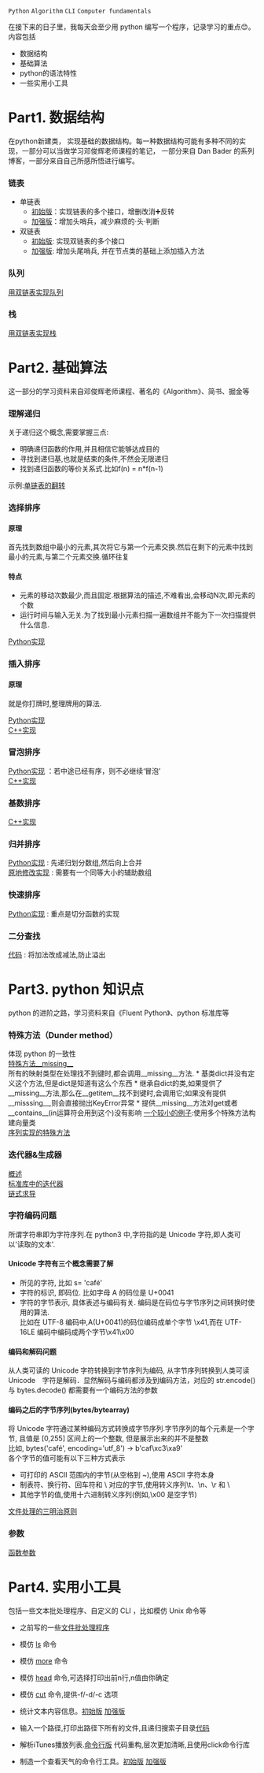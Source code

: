 `Python` `Algorithm` `CLI` `Computer fundamentals`

在接下来的日子里，我每天会至少用 python 编写一个程序，记录学习的重点:blush:。  
内容包括
* 数据结构
* 基础算法
* python的语法特性
* 一些实用小工具

# Part1. 数据结构
  在python新建类， 实现基础的数据结构。每一种数据结构可能有多种不同的实现，一部分可以当做学习邓俊辉老师课程的笔记， 一部分来自 Dan Bader 的系列博客，一部分来自自己所感所悟进行编写。
### 链表
  * 单链表  
      * [初始版](/DataStructure/SinglyLinkedList.py)：实现链表的多个接口，增删改消➕反转  
      * [加强版](/DataStructure/SinglyLinkedList_strengthen.py)：增加头哨兵，减少麻烦的·头·判断
  * 双链表  
      * [初始版](/DataStructure/DoublyLinkedList.py):  实现双链表的多个接口
      * [加强版](/DataStructure/DoublyLinkedList_strength.py): 增加头尾哨兵, 并在节点类的基础上添加插入方法
### 队列  
  [用双链表实现队列](/DataStructure/queue_use_by_doubly_list.py)
### 栈  
  [用双链表实现栈](/DataStructure/stack_use_by_doubly_list.py)

# Part2. 基础算法  
  这一部分的学习资料来自邓俊辉老师课程、著名的《Algorithm》、简书、掘金等  

### 理解递归  
  关于递归这个概念,需要掌握三点:  
  * 明确递归函数的作用,并且相信它能够达成目的
  * 寻找到递归基,也就是结束的条件,不然会无限递归
  * 找到递归函数的等价关系式.比如f(n) = n*f(n-1)  

  示例:[单链表的翻转](/Algorithm/reverse_list.py)  
### 选择排序  
  #### 原理
  首先找到数组中最小的元素,其次将它与第一个元素交换.然后在剩下的元素中找到最小的元素,与第二个元素交换.循环往复  
  #### 特点  
  * 元素的移动次数最少,而且固定.根据算法的描述,不难看出,会移动N次,即元素的个数  
  * 运行时间与输入无关.为了找到最小元素扫描一遍数组并不能为下一次扫描提供什么信息.  

[Python实现](/Algorithm/select_sort.py) 


### 插入排序  
  #### 原理
  就是你打牌时,整理牌用的算法.

[Python实现](/Algorithm/select_sort.py)    
[C++实现](/Algorithm/select_sort.cpp) 



### 冒泡排序  
  [Python实现](/Algorithm/bubble_sort.py) ：若中途已经有序，则不必继续‘冒泡’  
  [C++实现](/Algorithm/bubble_sort.cpp)  
  
### 基数排序  
  [C++实现](/Algorithm/radix_sort.cpp)  

### 归并排序  
  [Python实现](/Algorithm/merge_sort.py) : 先递归划分数组,然后向上合并  
  [原地修改实现](/Algorithm/merge_sort_inplace.py) : 需要有一个同等大小的辅助数组  

### 快速排序
  [Python实现](/Algorithm/quick_sort.py) : 重点是切分函数的实现  

### 二分查找
  [代码](/Algorithm/binary_search.py) : 将加法改成减法,防止溢出

# Part3. python 知识点
  python 的进阶之路，学习资料来自《Fluent Python》、python 标准库等
### 特殊方法（Dunder method）
  体现 python 的一致性  
  [特殊方法__missing__](/Python-Knowledge/)  
    所有的映射类型在处理找不到键时,都会调用__missing__方法.
    * 基类dict并没有定义这个方法,但是dict是知道有这么个东西
    * 继承自dict的类,如果提供了__missing__方法,那么在__getitem__找不到键时,会调用它;如果没有提供__misssing__,则会直接抛出KeyError异常
    * 提供__missing__方法对get或者__contains__(in运算符会用到这个)没有影响
  [一个较小的例子](/Python-Knowledge/class_method_full_learn.py):使用多个特殊方法构建向量类  
  [序列实现的特殊方法](/Python-Knowledge/sequence_dunder_method.py)
### 迭代器&生成器
  [概述](/Python-Knowledge/iterable_iterator.py)  
  [标准库中的迭代器](/Python-Knowledge/iterator.py)  
  [链式求导](/Python-Knowledge/Iterator_chain.py)  
### 字符编码问题
  所谓字符串即为字符序列.在 python3 中,字符指的是 Unicode 字符,即人类可以'读取的文本'.  
  #### Unicode 字符有三个概念需要了解  
  * 所见的字符, 比如 s= 'café'
  * 字符的标识, 即码位. 比如字母 A 的码位是 U+0041
  * 字符的字节表示, 具体表述与编码有关. 编码是在码位与字节序列之间转换时使用的算法.  
  比如在 UTF-8 编码中,A(U+0041)的码位编码成单个字节 \x41,而在 UTF-16LE 编码中编码成两个字节\x41\x00  
  #### 编码和解码问题  
   从人类可读的 Unicode 字符转换到字节序列为编码, 从字节序列转换到人类可读 Unicode　字符是解码．显然解码与编码都涉及到编码方法，对应的 str.encode() 与 bytes.decode() 都需要有一个编码方法的参数  
  #### 编码之后的字节序列(bytes/bytearray)  
   将 Unicode 字符通过某种编码方式转换成字节序列.字节序列的每个元素是一个字节, 且值是 [0,255] 区间上的一个整数, 但是展示出来的并不是整数  
  比如, bytes('café', encoding='utf_8') -> b'caf\xc3\xa9'  
  各个字节的值可能有以下三种方式表示
  * 可打印的 ASCII 范围内的字节(从空格到 ~),使用 ASCII 字符本身 
  * 制表符、换行符、回车符和 \ 对应的字节,使用转义序列\t、\n、\r 和 \\
  * 其他字节的值,使用十六进制转义序列(例如,\x00 是空字节)  
  
  [文件处理的三明治原则](/Python-Knowledge/encoding_text_file.py)
### 参数
  [函数参数](/Python-Knowledge/function_argument.py)

# Part4. 实用小工具  
  包括一些文本批处理程序、自定义的 CLI ，比如模仿 Unix 命令等  
  * 之前写的一些[文件批处理程序](https://github.com/ZMbiubiubiu/python_files_prosessing_scripts)
  * 模仿 [ls](/Tool/ls.py) 命令  

  * 模仿 [more](/Tool/more.py) 命令  

  * 模仿 [head](/Tool/head.py) 命令,可选择打印出前n行,n值由你确定  

  * 模仿 [cut](/Tool/cut.py) 命令,提供-f/-d/-c 选项 

  * 统计文本内容信息。[初始版](/Tool/stat_word_information.py) [加强版](/Tool/stat_word_enhanced.py)  

  * 输入一个路径,打印出路径下所有的文件,且递归搜索子目录[代码](/Tool/print_directory_content.py)  

  * 解析iTunes播放列表.[命令行版](/Tool/playlist/playlist.py) 代码重构,层次更加清晰,且使用click命令行库


  * 制造一个查看天气的命令行工具。[初始版](/Tool/weather.py) [加强版](/Tool/weather_strength.py)

  

